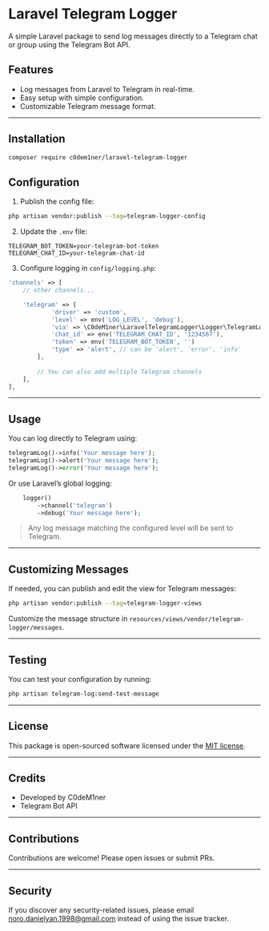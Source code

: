 # Laravel Telegram Logger

A simple Laravel package to send log messages directly to a Telegram chat or group using the Telegram Bot API.

## Features

- Log messages from Laravel to Telegram in real-time.
- Easy setup with simple configuration.
- Customizable Telegram message format.

---

## Installation

```bash
composer require c0dem1ner/laravel-telegram-logger
```

## Configuration

1. Publish the config file:

```bash
php artisan vendor:publish --tag=telegram-logger-config
```

2. Update the `.env` file:

```
TELEGRAM_BOT_TOKEN=your-telegram-bot-token
TELEGRAM_CHAT_ID=your-telegram-chat-id
```

3. Configure logging in `config/logging.php`:

```php
'channels' => [
    // other channels...

    'telegram' => [
            'driver' => 'custom',
            'level' => env('LOG_LEVEL', 'debug'),
            'via' => \C0deM1ner\LaravelTelegramLogger\Logger\TelegramLogger::class,
            'chat_id' => env('TELEGRAM_CHAT_ID', '1234567'),
            'token' => env('TELEGRAM_BOT_TOKEN', '')
            'type' => 'alert', // can be 'alert', 'error', 'info'
        ],
        
        // You can also add multiple Telegram channels
    ],
],
```

---

## Usage

You can log directly to Telegram using:

```php
telegramLog()->info('Your message here');
telegramLog()->alert('Your message here');
telegramLog()->error('Your message here');
```

Or use Laravel’s global logging:

```php
    logger()
        ->channel('telegram')
        ->debug('Your message here');
```

> Any log message matching the configured level will be sent to Telegram.

---

## Customizing Messages

If needed, you can publish and edit the view for Telegram messages:

```bash
php artisan vendor:publish --tag=telegram-logger-views
```

Customize the message structure in `resources/views/vendor/telegram-logger/messages`.

---

## Testing

You can test your configuration by running:

```bash
php artisan telegram-log:send-test-message
```

---

## License

This package is open-sourced software licensed under the [MIT license](LICENSE).

---

## Credits

- Developed by C0deM1ner
- Telegram Bot API

---

## Contributions

Contributions are welcome! Please open issues or submit PRs.

---

## Security

If you discover any security-related issues, please email noro.danielyan.1998@gmail.com instead of using the issue tracker.

